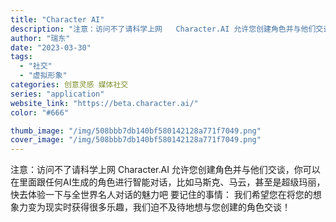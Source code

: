 ```yaml
---
title: "Character AI"
description: "注意：访问不了请科学上网   Character.AI 允许您创建角色并与他们交谈，你可以在里面跟任何AI生成的角色进行"
author: "瑞东"
date: "2023-03-30"
tags:
  - "社交"
  - "虚拟形象"
categories: 创意灵感 媒体社交
series: "application"
website_link: "https://beta.character.ai/"
color: "#666"

thumb_image: "/img/508bbb7db140bf580142128a771f7049.png"
cover_image: "/img/508bbb7db140bf580142128a771f7049.png"
---
```


注意：访问不了请科学上网   Character.AI 允许您创建角色并与他们交谈，你可以在里面跟任何AI生成的角色进行智能对话，比如马斯克、马云，甚至是超级玛丽，快去体验一下与全世界名人对话的魅力吧   要记住的事情：           我们希望您在将您的想象力变为现实时获得很多乐趣，我们迫不及待地想与您创建的角色交谈！ 
